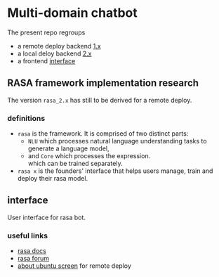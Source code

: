 # Multi-domain chatbot
The present repo regroups 
* a remote deploy backend [1.x](https://github.com/zerotropism/chatbot/tree/master/rasa_1.x)
* a local deloy backend [2.x](https://github.com/zerotropism/chatbot/tree/master/rasa_2.x)
* a frontend [interface](https://github.com/zerotropism/chatbot/tree/master/interface)

## RASA framework implementation research
The version `rasa_2.x` has still to be derived for a remote deploy.

### definitions
* `rasa` is the framework. It is comprised of two distinct parts:
  * `NLU` which processes natural language understanding tasks to generate a language model,
  * and `Core` which processes the expression.  
  which can be trained separately.
* `rasa x` is the founders' interface that helps users manage, train and deploy their rasa model.

## interface
User interface for rasa bot.

### useful links
* [rasa docs](https://rasa.com/docs/)
* [rasa forum](https://forum.rasa.com/)  
* [about ubuntu screen](https://doc.ubuntu-fr.org/screen) for remote deploy